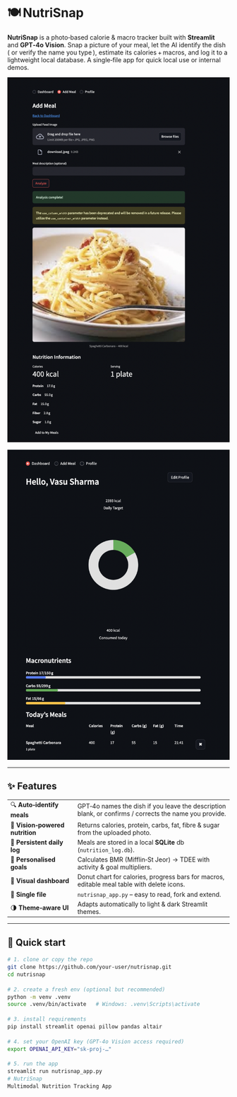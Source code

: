 # 🍽️ NutriSnap

**NutriSnap** is a photo‑based calorie & macro tracker built with **Streamlit**  
and **GPT‑4o Vision**.  Snap a picture of your meal, let the AI identify the dish
( or verify the name you type ), estimate its calories + macros, and log it to
a lightweight local database.  A single‑file app for quick local use or
internal demos.

<p align="center">
  <img alt="NutriSnap dashboard screenshot" src="docs/screenshot_dashboard1.png" width="700">
</p>

<p align="center">
  <img alt="NutriSnap dashboard screenshot" src="docs/screenshot_dashboard.png" width="700">
</p>

---

## ✨ Features

| | |
| :-- | :-- |
| 🔍 **Auto‑identify meals** | GPT‑4o names the dish if you leave the description blank, or confirms / corrects the name you provide. |
| 📸 **Vision‑powered nutrition** | Returns calories, protein, carbs, fat, fibre & sugar from the uploaded photo. |
| 🔄 **Persistent daily log** | Meals are stored in a local **SQLite** db (`nutrition_log.db`). |
| 🎯 **Personalised goals** | Calculates BMR (Mifflin‑St Jeor) → TDEE with activity & goal multipliers. |
| 🍩 **Visual dashboard** | Donut chart for calories, progress bars for macros, editable meal table with delete icons. |
| 🔑 **Single file** | `nutrisnap_app.py` – easy to read, fork and extend. |
| 🌗 **Theme‑aware UI** | Adapts automatically to light & dark Streamlit themes. |

---

## 🚀 Quick start

```bash
# 1. clone or copy the repo
git clone https://github.com/your-user/nutrisnap.git
cd nutrisnap

# 2. create a fresh env (optional but recommended)
python -m venv .venv
source .venv/bin/activate   # Windows: .venv\Scripts\activate

# 3. install requirements
pip install streamlit openai pillow pandas altair

# 4. set your OpenAI key (GPT‑4o Vision access required)
export OPENAI_API_KEY="sk‑proj‑…"

# 5. run the app
streamlit run nutrisnap_app.py
# NutriSnap
Multimodal Nutrition Tracking App
